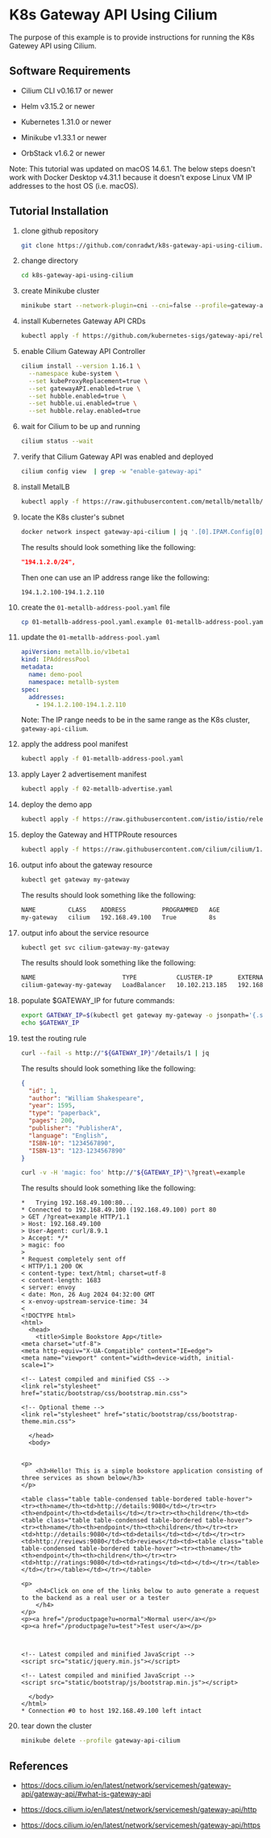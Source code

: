 # K8s Gateway API Using Cilium

The purpose of this example is to provide instructions for running the K8s Gatewey API using Cilium.

## Software Requirements

- Cilium CLI v0.16.17 or newer

- Helm v3.15.2 or newer

- Kubernetes 1.31.0 or newer

- Minikube v1.33.1 or newer

- OrbStack v1.6.2 or newer

Note: This tutorial was updated on macOS 14.6.1. The below steps doesn't work with Docker Desktop v4.31.1
because it doesn't expose Linux VM IP addresses to the host OS (i.e. macOS).

## Tutorial Installation

1.  clone github repository

    ```zsh
    git clone https://github.com/conradwt/k8s-gateway-api-using-cilium.git
    ```

2.  change directory

    ```zsh
    cd k8s-gateway-api-using-cilium
    ```

3.  create Minikube cluster

    ```zsh
    minikube start --network-plugin=cni --cni=false --profile=gateway-api-cilium --nodes=3 --kubernetes-version=v1.31.0
    ```

4.  install Kubernetes Gateway API CRDs

    ```zsh
    kubectl apply -f https://github.com/kubernetes-sigs/gateway-api/releases/download/v1.1.0/experimental-install.yaml
    ```

5.  enable Cilium Gateway API Controller

    ```zsh
    cilium install --version 1.16.1 \
      --namespace kube-system \
      --set kubeProxyReplacement=true \
      --set gatewayAPI.enabled=true \
      --set hubble.enabled=true \
      --set hubble.ui.enabled=true \
      --set hubble.relay.enabled=true
    ```

6.  wait for Cilium to be up and running

    ```zsh
    cilium status --wait
    ```

7.  verify that Cilium Gateway API was enabled and deployed

    ```zsh
    cilium config view  | grep -w "enable-gateway-api"
    ```

8.  install MetalLB

    ```zsh
    kubectl apply -f https://raw.githubusercontent.com/metallb/metallb/v0.14.8/config/manifests/metallb-native.yaml
    ```

9.  locate the K8s cluster's subnet

    ```zsh
    docker network inspect gateway-api-cilium | jq '.[0].IPAM.Config[0]["Subnet"]'
    ```

    The results should look something like the following:

    ```json
    "194.1.2.0/24",
    ```

    Then one can use an IP address range like the following:

    ```
    194.1.2.100-194.1.2.110
    ```

10. create the `01-metallb-address-pool.yaml` file

    ```zsh
    cp 01-metallb-address-pool.yaml.example 01-metallb-address-pool.yaml
    ```

11. update the `01-metallb-address-pool.yaml`

    ```yaml
    apiVersion: metallb.io/v1beta1
    kind: IPAddressPool
    metadata:
      name: demo-pool
      namespace: metallb-system
    spec:
      addresses:
        - 194.1.2.100-194.1.2.110
    ```

    Note: The IP range needs to be in the same range as the K8s cluster, `gateway-api-cilium`.

12. apply the address pool manifest

    ```zsh
    kubectl apply -f 01-metallb-address-pool.yaml
    ```

13. apply Layer 2 advertisement manifest

    ```zsh
    kubectl apply -f 02-metallb-advertise.yaml
    ```

14. deploy the demo app

    ```zsh
    kubectl apply -f https://raw.githubusercontent.com/istio/istio/release-1.11/samples/bookinfo/platform/kube/bookinfo.yaml
    ```

15. deploy the Gateway and HTTPRoute resources

    ```zsh
    kubectl apply -f https://raw.githubusercontent.com/cilium/cilium/1.16.1/examples/kubernetes/gateway/basic-http.yaml
    ```

16. output info about the gateway resource

    ```zsh
    kubectl get gateway my-gateway
    ```

    The results should look something like the following:

    ```zsh
    NAME         CLASS    ADDRESS          PROGRAMMED   AGE
    my-gateway   cilium   192.168.49.100   True         8s
    ```

17. output info about the service resource

    ```zsh
    kubectl get svc cilium-gateway-my-gateway
    ```

    The results should look something like the following:

    ```zsh
    NAME                        TYPE           CLUSTER-IP       EXTERNAL-IP      PORT(S)        AGE
    cilium-gateway-my-gateway   LoadBalancer   10.102.213.185   192.168.49.100   80:32085/TCP   18s
    ```

18. populate $GATEWAY_IP for future commands:

    ```zsh
    export GATEWAY_IP=$(kubectl get gateway my-gateway -o jsonpath='{.status.addresses[0].value}')
    echo $GATEWAY_IP
    ```

19. test the routing rule

    ```zsh
    curl --fail -s http://"${GATEWAY_IP}"/details/1 | jq
    ```

    The results should look something like the following:

    ```json
    {
      "id": 1,
      "author": "William Shakespeare",
      "year": 1595,
      "type": "paperback",
      "pages": 200,
      "publisher": "PublisherA",
      "language": "English",
      "ISBN-10": "1234567890",
      "ISBN-13": "123-1234567890"
    }
    ```

    ```zsh
    curl -v -H 'magic: foo' http://"${GATEWAY_IP}"\?great\=example
    ```

    The results should look something like the following:

    ```text
    *   Trying 192.168.49.100:80...
    * Connected to 192.168.49.100 (192.168.49.100) port 80
    > GET /?great=example HTTP/1.1
    > Host: 192.168.49.100
    > User-Agent: curl/8.9.1
    > Accept: */*
    > magic: foo
    >
    * Request completely sent off
    < HTTP/1.1 200 OK
    < content-type: text/html; charset=utf-8
    < content-length: 1683
    < server: envoy
    < date: Mon, 26 Aug 2024 04:32:00 GMT
    < x-envoy-upstream-service-time: 34
    <
    <!DOCTYPE html>
    <html>
      <head>
        <title>Simple Bookstore App</title>
    <meta charset="utf-8">
    <meta http-equiv="X-UA-Compatible" content="IE=edge">
    <meta name="viewport" content="width=device-width, initial-scale=1">

    <!-- Latest compiled and minified CSS -->
    <link rel="stylesheet" href="static/bootstrap/css/bootstrap.min.css">

    <!-- Optional theme -->
    <link rel="stylesheet" href="static/bootstrap/css/bootstrap-theme.min.css">

      </head>
      <body>


    <p>
        <h3>Hello! This is a simple bookstore application consisting of three services as shown below</h3>
    </p>

    <table class="table table-condensed table-bordered table-hover"><tr><th>name</th><td>http://details:9080</td></tr><tr><th>endpoint</th><td>details</td></tr><tr><th>children</th><td><table class="table table-condensed table-bordered table-hover"><tr><th>name</th><th>endpoint</th><th>children</th></tr><tr><td>http://details:9080</td><td>details</td><td></td></tr><tr><td>http://reviews:9080</td><td>reviews</td><td><table class="table table-condensed table-bordered table-hover"><tr><th>name</th><th>endpoint</th><th>children</th></tr><tr><td>http://ratings:9080</td><td>ratings</td><td></td></tr></table></td></tr></table></td></tr></table>

    <p>
        <h4>Click on one of the links below to auto generate a request to the backend as a real user or a tester
        </h4>
    </p>
    <p><a href="/productpage?u=normal">Normal user</a></p>
    <p><a href="/productpage?u=test">Test user</a></p>



    <!-- Latest compiled and minified JavaScript -->
    <script src="static/jquery.min.js"></script>

    <!-- Latest compiled and minified JavaScript -->
    <script src="static/bootstrap/js/bootstrap.min.js"></script>

      </body>
    </html>
    * Connection #0 to host 192.168.49.100 left intact
    ```

20. tear down the cluster

    ```zsh
    minikube delete --profile gateway-api-cilium
    ```

## References

- https://docs.cilium.io/en/latest/network/servicemesh/gateway-api/gateway-api/#what-is-gateway-api

- https://docs.cilium.io/en/latest/network/servicemesh/gateway-api/http

- https://docs.cilium.io/en/latest/network/servicemesh/gateway-api/https

